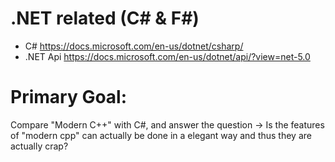 # .NET related (C# & F#)

+ C# <https://docs.microsoft.com/en-us/dotnet/csharp/>
+ .NET Api <https://docs.microsoft.com/en-us/dotnet/api/?view=net-5.0>


# Primary Goal:

Compare "Modern C++" with C#, and answer the question -> Is the features of "modern cpp" can actually be done in a elegant way and thus they are actually crap?